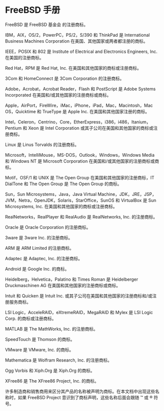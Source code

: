 # FreeBSD 手册

FreeBSD 是 FreeBSD 基金会 的注册商标。

IBM，AIX，OS/2，PowerPC，PS/2，S/390 和 ThinkPad 是 International Business Machines Corporation 在美国、其他国家或两者都注册的商标。

IEEE，POSIX 和 802 是 Institute of Electrical and Electronics Engineers, Inc. 在美国的注册商标。

Red Hat，RPM 是 Red Hat, Inc. 在美国和其他国家的商标或注册商标。

3Com 和 HomeConnect 是 3Com Corporation 的注册商标。

Adobe，Acrobat，Acrobat Reader，Flash 和 PostScript 是 Adobe Systems Incorporated 在美国和/或其他国家的注册商标或商标。

Apple，AirPort，FireWire，iMac，iPhone，iPad，Mac，Macintosh，Mac OS，Quicktime 和 TrueType 是 Apple Inc. 在美国和其他国家注册的商标。

Intel，Celeron，Centrino，Core，EtherExpress，i386，i486，Itanium，Pentium 和 Xeon 是 Intel Corporation 或其子公司在美国和其他国家的商标或注册商标。

Linux 是 Linus Torvalds 的注册商标。

Microsoft，IntelliMouse，MS-DOS，Outlook，Windows，Windows Media 和 Windows NT 是 Microsoft Corporation 在美国和/或其他国家的注册商标或商标。

Motif，OSF/1 和 UNIX 是 The Open Group 在美国和其他国家的注册商标，IT DialTone 和 The Open Group 是 The Open Group 的商标。

Sun，Sun Microsystems，Java，Java Virtual Machine，JDK，JRE，JSP，JVM，Netra，OpenJDK，Solaris，StarOffice，SunOS 和 VirtualBox 是 Sun Microsystems, Inc. 在美国和其他国家的商标或注册商标。

RealNetworks，RealPlayer 和 RealAudio 是 RealNetworks, Inc. 的注册商标。

Oracle 是 Oracle Corporation 的注册商标。

3ware 是 3ware Inc. 的注册商标。

ARM 是 ARM Limited 的注册商标。

Adaptec 是 Adaptec, Inc. 的注册商标。

Android 是 Google Inc. 的商标。

Heidelberg，Helvetica，Palatino 和 Times Roman 是 Heidelberger Druckmaschinen AG 在美国和其他国家的注册商标或商标。

Intuit 和 Quicken 是 Intuit Inc. 或其子公司在美国和其他国家的注册商标和/或注册服务商标。

LSI Logic，AcceleRAID，eXtremeRAID，MegaRAID 和 Mylex 是 LSI Logic Corp. 的商标或注册商标。

MATLAB 是 The MathWorks, Inc. 的注册商标。

SpeedTouch 是 Thomson 的商标。

VMware 是 VMware, Inc. 的商标。

Mathematica 是 Wolfram Research, Inc. 的注册商标。

Ogg Vorbis 和 Xiph.Org 是 Xiph.Org 的商标。

XFree86 是 The XFree86 Project, Inc. 的商标。

许多制造商和销售商用来区分其产品的名称被声明为商标。在本文档中出现这些名称时，如果 FreeBSD Project 意识到了商标声明，这些名称后面会跟随 ™ 或 ® 符号。
